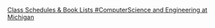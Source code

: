 [Class Schedules & Book Lists   #ComputerScience and Engineering at Michigan](https://qi.tc/qi/118815)